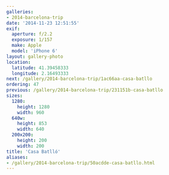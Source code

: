 ```yaml
---
galleries:
- 2014-barcelona-trip
date: '2014-11-23 12:51:55'
exif:
  aperture: f/2.2
  exposure: 1/157
  make: Apple
  model: 'iPhone 6'
layout: gallery-photo
location:
  latitude: 41.39458333
  longitude: 2.16493333
next: /gallery/2014-barcelona-trip/1ac66aa-casa-batllo
ordering: 47
previous: /gallery/2014-barcelona-trip/231151b-casa-batllo
sizes:
  1280:
    height: 1280
    width: 960
  640w:
    height: 853
    width: 640
  200x200:
    height: 200
    width: 200
title: 'Casa Batlló'
aliases:
- /gallery/2014-barcelona-trip/50acdde-casa-batllo.html
---
```

